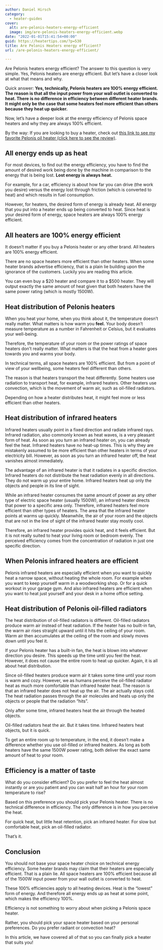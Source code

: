 ```yaml
---
author: Daniel Hirsch
category:
  - heater-guides
cover:
  alt: are-pelonis-heaters-energy-efficient
  image: img/are-pelonis-heaters-energy-efficient.webp
date: "2022-01-01T15:41:54+00:00"
guid: https://heatertips.com/?p=530
title: Are Pelonis Heaters energy efficient?
url: /are-pelonis-heaters-energy-efficient/

---
```

Are Pelonis heaters energy efficient? The answer to this question is very simple. Yes, Pelonis heaters are energy efficient. But let’s have a closer look at what that means and why.

Quick answer: **Yes, technically, Pelonis heaters are 100% energy efficient. The reason is that all the input power from your wall outlet is converted to heat. There is no difference in efficiency between different heater brands. It might only be the case that some heaters feel more efficient than others because they heat up quicker.**

Now, let’s have a deeper look at the energy efficiency of Pelonis space heaters and why they are always 100% efficient.

By the way: If you are looking to buy a heater, check out [this link to see my favorite Pelonis oil heater (click here to see the review)](/recommended-products/oil-filled-radiator/).

## All energy ends up as heat

For most devices, to find out the energy efficiency, you have to find the amount of desired work being done by the machine in comparison to the energy that is being lost. **Lost energy is always heat.**

For example, for a car, efficiency is about how far you can drive (the work you desire) versus the energy lost through friction (which is converted to heat) and which results in fuel consumption.

However, for heaters, the desired form of energy is already heat. All energy that you put into a heater ends up being converted to heat. Since heat is your desired form of energy, space heaters are always 100% energy efficient.

## All heaters are 100% energy efficient

It doesn’t matter if you buy a Pelonis heater or any other brand. All heaters are 100% energy efficient.

There are no space heaters more efficient than other heaters. When some heater brands advertise efficiency, that is a plain lie building upon the ignorance of the customers. Luckily you are reading this article.

You can even buy a $20 heater and compare it to a $500 heater. They will output exactly the same amount of heat given that both heaters have the same power rating (which is mostly 1500W).

## Heat distribution of Pelonis heaters

When you heat your home, when you think about it, the temperature doesn’t really matter. What matters is how warm you **feel.** Your body doesn’t measure temperature as a number in Fahrenheit or Celsius, but it evaluates your well-being.

Therefore, the temperature of your room or the power ratings of space heaters don’t really matter. What matters is that the heat from a heater goes towards you and warms your body.

In technical terms, all space heaters are 100% efficient. But from a point of view of your wellbeing, some heaters feel different than others.

The reason is that heaters transport the heat differently. Some heaters use radiation to transport heat, for example, infrared heaters. Other heaters use convection, which is the movement of warm air, such as oil-filled radiators.

Depending on how a heater distributes heat, it might feel more or less efficient than other heaters.

## Heat distribution of infrared heaters

Infrared heaters usually point in a fixed direction and radiate infrared rays. Infrared radiation, also commonly known as heat waves, is a very pleasant form of heat. As soon as you turn an infrared heater on, you can already feel the heat. Infrared heaters have no heat-up times. This is why they are mistakenly assumed to be more efficient than other heaters in terms of your electricity bill. However, as soon as you turn an infrared heater off, the heat vanishes almost immediately.

The advantage of an infrared heater is that it radiates in a specific direction. Infrared heaters do not distribute the heat radiation evenly in all directions. They do not warm up your entire home. Infrared heaters heat up only the objects and people in its line of sight.

While an infrared heater consumes the same amount of power as any other type of electric space heater (usually 1500W), an infrared heater directs that power to a specific area only. Therefore, infrared heaters feel more efficient than other types of heaters. The area that the infrared heater points at warms up quickly. Meanwhile, the air of your room and the objects that are not in the line of sight of the infrared heater stay mostly cool.

Therefore, an infrared heater provides quick heat, and it feels efficient. But it is not really suited to heat your living room or bedroom evenly. The perceived efficiency comes from the concentration of radiation in just one specific direction.

## When Pelonis infrared heaters are efficient

Pelonis infrared heaters are especially efficient when you want to quickly heat a narrow space, without heating the whole room. For example when you want to keep yourself warm in a woodworking shop. Or for a quick workout in your garage gym. And also infrared heaters are efficient when you want to heat just yourself and your desk in a home office setting.

## Heat distribution of Pelonis oil-filled radiators

The heat distribution of oil-filled radiators is different. Oil-filled radiators produce warm air instead of heat radiation. If the heater has no built-in fan, the warm air rises straight upward until it hits the ceiling of your room. Warm air then accumulates at the ceiling of the room and slowly moves down until you feel it.

If your Pelonis heater has a built-in fan, the heat is blown into whatever direction you desire. This speeds up the time until you feel the heat. However, it does not cause the entire room to heat up quicker. Again, it is all about heat distribution.

Since oil-filled heaters produce warm air it takes some time until your room is warm and cozy. However, we as humans perceive the oil-filled radiator heat as much more comfortable than infrared heater heat. The reason is that an infrared heater does not heat up the air. The air actually stays cold. The heat radiation passes through the air molecules and heats up only the objects or people that the radiation “hits”.

Only after some time, infrared heaters heat the air through the heated objects.

Oil-filled radiators heat the air. But it takes time. Infrared heaters heat objects, but it is quick.

To get an entire room up to temperature, in the end, it doesn’t make a difference whether you use oil-filled or infrared heaters. As long as both heaters have the same 1500W power rating, both deliver the exact same amount of heat to your room.

## Efficiency is a matter of taste

What do you consider efficient? Do you prefer to feel the heat almost instantly or are you patient and you can wait half an hour for your room temperature to rise?

Based on this preference you should pick your Pelonis heater. There is no technical difference in efficiency. The only difference is in how you perceive the heat.

For quick heat, but little heat retention, pick an infrared heater. For slow but comfortable heat, pick an oil-filled radiator.

That’s it.

## Conclusion

You should not base your space heater choice on technical energy efficiency. Some heater brands may claim that their heaters are especially efficient. That is a plain lie. All space heaters are 100% efficient because all of the 1500W input power from your wall outlet is converted to heat.

These 100% efficiencies apply to all heating devices. Heat is the “lowest” form of energy. And therefore all energy ends up as heat at some point, which makes the efficiency 100%.

Efficiency is not something to worry about when picking a Pelonis space heater.

Rather, you should pick your space heater based on your personal preferences. Do you prefer radiant or convection heat?

In this article, we have covered all of that so you can finally pick a heater that suits you!
